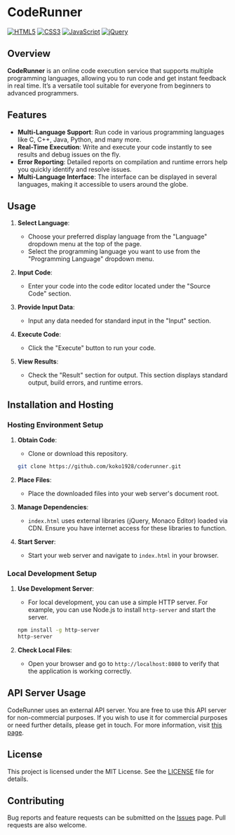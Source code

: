 # CodeRunner

[![HTML5](https://img.shields.io/badge/-Html5-E34F26.svg?logo=html5&style=plastic)](https://html5.org)
[![CSS3](https://img.shields.io/badge/-Css3-1572B6.svg?logo=css3&style=plastic)](https://www.w3.org/Style/CSS)
[![JavaScript](https://img.shields.io/badge/-Javascript-F7DF1E.svg?logo=javascript&style=plastic)](https://developer.mozilla.org/en-US/docs/Web/JavaScript)
[![jQuery](https://img.shields.io/badge/-Jquery-0769AD.svg?logo=jquery&style=plastic)](https://jquery.com)

## Overview

**CodeRunner** is an online code execution service that supports multiple programming languages, allowing you to run code and get instant feedback in real time. It’s a versatile tool suitable for everyone from beginners to advanced programmers.

## Features

- **Multi-Language Support**: Run code in various programming languages like C, C++, Java, Python, and many more.
- **Real-Time Execution**: Write and execute your code instantly to see results and debug issues on the fly.
- **Error Reporting**: Detailed reports on compilation and runtime errors help you quickly identify and resolve issues.
- **Multi-Language Interface**: The interface can be displayed in several languages, making it accessible to users around the globe.

## Usage

1. **Select Language**:
    - Choose your preferred display language from the "Language" dropdown menu at the top of the page.
    - Select the programming language you want to use from the "Programming Language" dropdown menu.

2. **Input Code**:
    - Enter your code into the code editor located under the "Source Code" section.

3. **Provide Input Data**:
    - Input any data needed for standard input in the "Input" section.

4. **Execute Code**:
    - Click the "Execute" button to run your code.

5. **View Results**:
    - Check the "Result" section for output. This section displays standard output, build errors, and runtime errors.

## Installation and Hosting

### Hosting Environment Setup

1. **Obtain Code**:
    - Clone or download this repository.
    ```bash
    git clone https://github.com/koko1928/coderunner.git
    ```

2. **Place Files**:
    - Place the downloaded files into your web server's document root.

3. **Manage Dependencies**:
    - `index.html` uses external libraries (jQuery, Monaco Editor) loaded via CDN. Ensure you have internet access for these libraries to function.

4. **Start Server**:
    - Start your web server and navigate to `index.html` in your browser.

### Local Development Setup

1. **Use Development Server**:
    - For local development, you can use a simple HTTP server. For example, you can use Node.js to install `http-server` and start the server.
    ```bash
    npm install -g http-server
    http-server
    ```

2. **Check Local Files**:
    - Open your browser and go to `http://localhost:8080` to verify that the application is working correctly.

## API Server Usage

CodeRunner uses an external API server. You are free to use this API server for non-commercial purposes. If you wish to use it for commercial purposes or need further details, please get in touch. For more information, visit [this page](https://github.com/koko1928/coderunner/issues).

## License

This project is licensed under the MIT License. See the [LICENSE](LICENSE) file for details.

## Contributing

Bug reports and feature requests can be submitted on the [Issues](https://github.com/koko1928/coderunner/issues) page. Pull requests are also welcome.

